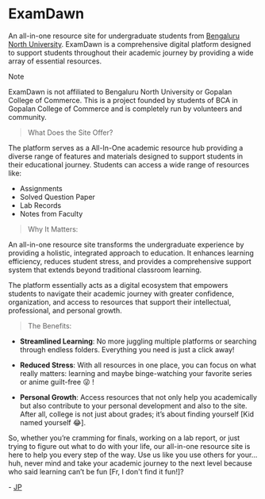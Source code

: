 # ExamDawn

An all-in-one resource site for undergraduate students from [Bengaluru North University](https://bnu.karnataka.gov.in/english). ExamDawn is a comprehensive digital platform designed to support students throughout their academic journey by providing a wide array of essential resources. 

> [!NOTE]
> ExamDawn is not affiliated to Bengaluru North University or Gopalan College of Commerce. This is a project founded by students of BCA in Gopalan College of Commerce and is completely run by volunteers and community. 


> What Does the Site Offer?  

The platform serves as a All-In-One academic resource hub providing a diverse range of features and materials designed to support students in their educational journey. Students can access a wide range of resources like:
- Assignments
- Solved Question Paper
- Lab Records
- Notes from Faculty  


> Why It Matters:  

An all-in-one resource site transforms the undergraduate experience by providing a holistic, integrated approach to education. It enhances learning efficiency, reduces student stress, and provides a comprehensive support system that extends beyond traditional classroom learning. 

The platform essentially acts as a digital ecosystem that empowers students to navigate their academic journey with 
greater confidence, organization, and access to resources that support their intellectual, professional, and personal growth. 

> The Benefits:

- **Streamlined Learning**: No more juggling multiple platforms or searching through endless folders. Everything you need is just a click away!

- **Reduced Stress**: With all resources in one place, you can focus on what really matters: learning and maybe binge-watching your favorite series or anime guilt-free :stuck_out_tongue_winking_eye: !

- **Personal Growth**: Access resources that not only help you academically but also contribute to your personal development and also to the site. After all, college is not just about grades; it’s about finding yourself [Kid named yourself :joy:].

So, whether you’re cramming for finals, working on a lab report, or just trying to figure out what to do with your life, our all-in-one resource site is here to help you every step of the way. Use us like you use others for your... huh, never mind and take your academic journey to the next level because who said learning can’t be fun [Fr, I don't find it fun!]?

\- [JP](https://github.com/Jack-Pots)

